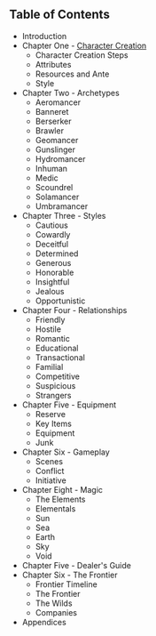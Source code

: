 ## Table of Contents

* Introduction
* Chapter One - [Character Creation](Ch1CharCreation.md)
    * Character Creation Steps
    * Attributes
    * Resources and Ante
    * Style
* Chapter Two - Archetypes
    * Aeromancer
    * Banneret
    * Berserker
    * Brawler
    * Geomancer
    * Gunslinger
    * Hydromancer
    * Inhuman
    * Medic
    * Scoundrel
    * Solamancer
    * Umbramancer
* Chapter Three - Styles
    * Cautious
    * Cowardly
    * Deceitful
    * Determined
    * Generous
    * Honorable
    * Insightful
    * Jealous
    * Opportunistic
* Chapter Four - Relationships
    * Friendly
    * Hostile
    * Romantic
    * Educational
    * Transactional
    * Familial
    * Competitive
    * Suspicious
    * Strangers
* Chapter Five - Equipment
    * Reserve
    * Key Items
    * Equipment
    * Junk
* Chapter Six - Gameplay
    * Scenes
    * Conflict
    * Initiative
* Chapter Eight - Magic
    * The Elements
    * Elementals
    * Sun
    * Sea
    * Earth
    * Sky
    * Void
* Chapter Five - Dealer's Guide
* Chapter Six - The Frontier
    * Frontier Timeline
    * The Frontier
    * The Wilds
    * Companies
* Appendices